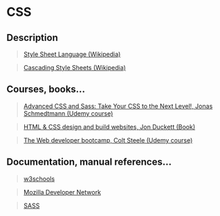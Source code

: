 # CSS

## Description

>[Style Sheet Language (Wikipedia)](https://en.wikipedia.org/wiki/Style_sheet_language)

>[Cascading Style Sheets (Wikipedia)](https://en.wikipedia.org/wiki/Cascading_Style_Sheets)

## Courses, books...

>[Advanced CSS and Sass: Take Your CSS to the Next Level!, Jonas Schmedtmann (Udemy course)](../advanced-css-and-sass/acas.md)

>[HTML & CSS design and build websites, Jon Duckett (Book)](../html-and-css-design-and-build-websites/hcdbw.md)

>[The Web developer bootcamp, Colt Steele (Udemy course)](../the-web-developer-bootcamp/twdb.md)

## Documentation, manual references...

>[w3schools](https://www.w3schools.com/css/)

>[Mozilla Developer Network](https://developer.mozilla.org/en-US/docs/Web/CSS)

>[SASS](sass.md)
